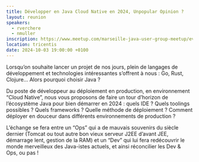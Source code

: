 ```yaml
---
title: Développer en Java Cloud Native en 2024, Unpopular Opinion ?
layout: reunion
speakers:
  - rverchere
  - nmuller
inscription: https://www.meetup.com/marseille-java-user-group-meetup/events/303461515
location: tricentis
date: 2024-10-03 19:00:00 +0100
---
```

Lorsqu’on souhaite lancer un projet de nos jours, plein de langages de développement et technologies intéressantes s’offrent à nous : Go, Rust, Clojure… Alors pourquoi choisir Java ?

Du poste de développeur au déploiement en production, en environnement “Cloud Native”, nous vous proposons de faire un tour d’horizon de l’écosystème Java pour bien démarrer en 2024 : quels IDE ? Quels toolings possibles ? Quels frameworks ? Quelle méthode de déploiement ? Comment déployer en douceur dans différents environnements de production ?

L’échange se fera entre un “Ops” qui a de mauvais souvenirs du siècle dernier (Tomcat ou tout autre bon vieux serveur J2EE d’avant JEE, démarrage lent, gestion de la RAM) et un “Dev” qui lui fera redécouvrir le monde merveilleux des Java-istes actuels, et ainsi réconcilier les Dev & Ops, ou pas ! 